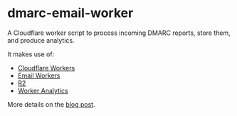 # dmarc-email-worker

A Cloudflare worker script to process incoming DMARC reports, store them, and produce analytics.

It makes use of:

- [Cloudflare Workers](https://workers.cloudflare.com/)
- [Email Workers](https://developers.cloudflare.com/email-routing/email-workers/)
- [R2](https://developers.cloudflare.com/r2/)
- [Worker Analytics](https://developers.cloudflare.com/workers/analytics/)

More details on the [blog post](https://blog.cloudflare.com/how-we-built-dmarc-management/).
